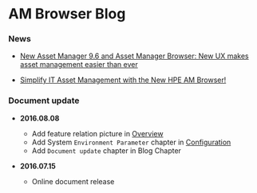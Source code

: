 # AM Browser Blog

### News

- [New Asset Manager 9.6 and Asset Manager Browser: New UX makes asset management easier than ever](http://community.hpe.com/t5/IT-Service-Management/New-Asset-Manager-9-6-and-Asset-Manager-Browser-New-UX-makes/ba-p/6877256#.V4QgqvkrKM8 )

- [Simplify IT Asset Management with the New HPE AM Browser!](http://community.hpe.com/t5/IT-Service-Management/Simplify-IT-Asset-Management-with-the-New-HPE-AM-Browser/ba-p/6875562)



### Document update

- **2016.08.08**

    - Add feature relation picture in [Overview](/#features)
    - Add System `Environment Parameter` chapter in [Configuration](start/configuration/#environment-parameters)
    - Add `Document update` chapter in Blog Chapter

- **2016.07.15**

    - Online document release